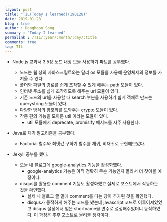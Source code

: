 ```yaml
---
layout: post
title: "TIL(Today I learned)(190128)"
date: 2019-01-28
blog : true
author : Donghoon Song
summary : "Today I learned"
permalink : /TIL/:year/:month/:day/:title
comments: true
tag: TIL
---
```



- Node.js 교과서 3.5장 노드 내장 모듈 사용하기 파트를 공부했다.
	- 노드는 웹 상의 자바스크립트와는 달리 os 모듈을 사용해 운영체제의 정보를 가져올 수 있다.
	- 폴더와 파일의 경로를 쉽게 조작할 수 있게 해주는 path 모듈이 있다.
	- 인터넷 주소를 쉽게 조작하도록 해주는 url 모듈이 있다.
	- 기존 노드의 url을 사용할 때 search 부분을 사용하기 쉽게 객체로 만드는 querystring 모듈이 있다.
	- 다양한 방식의 암호화를 도와주는 crypto 모듈이 있다.
	- 각종 편의 기능을 모아둔 util 이라는 모듈이 있다.
		- util 모듈에서 deprecate, promisify 메서드를 자주 사용한다.  
- Java로 재귀 알고리즘을 공부했다.
	- Factorial 함수와 최댓값 구하기 함수를 재귀, 비재귀로 구현해보았다.  

- Jekyll 공부를 했다.
	- 오늘 내 블로그에 google-analytics 기능을 활성화했다.
		- google-analytics 기능은 아직 정확히 무슨 기능인지 몰라서 더 찾아볼 예정이다.
	- disqus를 활용한 comment 기능도 활성화했고 실제로 포스트에서 작동하는 것을 확인했다.
		- 실제 내 블로그 글 밑에 comment를 다는 창이 추가된 것을 확인했다.
		- disqus가 동작하게 해주는 코드를 봤는데 javascript 코드로 이루어져있었고 disqus 설정에서 얻은 shortname을 변수로 설정해주었더니 동작하였다. 이 과정은 추후 포스트로 올려볼 생각이다.  